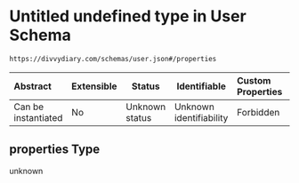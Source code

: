 # Untitled undefined type in User Schema

```txt
https://divvydiary.com/schemas/user.json#/properties
```

| Abstract            | Extensible | Status         | Identifiable            | Custom Properties | Additional Properties | Access Restrictions | Defined In                                                     |
| :------------------ | ---------- | -------------- | ----------------------- | :---------------- | --------------------- | ------------------- | -------------------------------------------------------------- |
| Can be instantiated | No         | Unknown status | Unknown identifiability | Forbidden         | Allowed               | none                | [user.json\*](../src/schemas/user.json "open original schema") |

## properties Type

unknown
